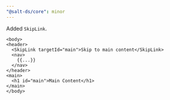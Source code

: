 ```yaml
---
"@salt-ds/core": minor
---
```


Added `SkipLink`.

```tsx
<body>
<header>
  <SkipLink targetId="main">Skip to main content</SkipLink>
  <nav>
    {{...}}
  </nav>
</header>
<main>
  <h1 id="main">Main Content</h1>
</main>
</body>

```
